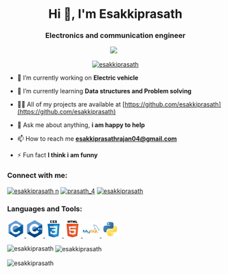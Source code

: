 <h1 align="center">Hi 👋, I'm Esakkiprasath</h1>
<h3 align="center">Electronics and communication engineer</h3>

<div id="header" align="center">
  <img src="https://media3.giphy.com/media/xT77XHIPBBGZL9m62I/giphy.gif" width="300"/>&nbsp&nbsp
</div>

<p align="center"> <a href="https://github.com/ryo-ma/github-profile-trophy"><img src="https://github-profile-trophy.vercel.app/?username=esakkiprasath" alt="esakkiprasath" /></a> </p>

- 🔭 I’m currently working on **Electric vehicle**

- 🌱 I’m currently learning **Data structures and Problem solving**

- 👨‍💻 All of my projects are available at [https://github.com/esakkiprasath](https://github.com/esakkiprasath)

- 💬 Ask me about anything, **i am happy to help**

- 📫 How to reach me **esakkiprasathrajan04@gmail.com**

- ⚡ Fun fact **I think i am funny**

<h3 align="left">Connect with me:</h3>
<p align="left">
<a href="https://linkedin.com/in/esakkiprasath n" target="blank"><img align="center" src="https://raw.githubusercontent.com/rahuldkjain/github-profile-readme-generator/master/src/images/icons/Social/linked-in-alt.svg" alt="esakkiprasath n" height="30" width="40" /></a>
<a href="https://www.codechef.com/users/prasath_04" target="blank"><img align="center" src="https://cdn.jsdelivr.net/npm/simple-icons@3.1.0/icons/codechef.svg" alt="prasath_4" height="30" width="40" /></a>
<a href="https://www.leetcode.com/esakkiprasath" target="blank"><img align="center" src="https://raw.githubusercontent.com/rahuldkjain/github-profile-readme-generator/master/src/images/icons/Social/leet-code.svg" alt="esakkiprasath" height="30" width="40" /></a>
</p>

<h3 align="left">Languages and Tools:</h3>
<p align="left"> <a href="https://www.cprogramming.com/" target="_blank" rel="noreferrer"> <img src="https://raw.githubusercontent.com/devicons/devicon/master/icons/c/c-original.svg" alt="c" width="40" height="40"/> </a> <a href="https://www.w3schools.com/cpp/" target="_blank" rel="noreferrer"> <img src="https://raw.githubusercontent.com/devicons/devicon/master/icons/cplusplus/cplusplus-original.svg" alt="cplusplus" width="40" height="40"/> </a> <a href="https://www.w3schools.com/css/" target="_blank" rel="noreferrer"> <img src="https://raw.githubusercontent.com/devicons/devicon/master/icons/css3/css3-original-wordmark.svg" alt="css3" width="40" height="40"/> </a> <a href="https://www.w3.org/html/" target="_blank" rel="noreferrer"> <img src="https://raw.githubusercontent.com/devicons/devicon/master/icons/html5/html5-original-wordmark.svg" alt="html5" width="40" height="40"/> </a> <a href="https://www.mysql.com/" target="_blank" rel="noreferrer"> <img src="https://raw.githubusercontent.com/devicons/devicon/master/icons/mysql/mysql-original-wordmark.svg" alt="mysql" width="40" height="40"/> </a> <a href="https://www.python.org" target="_blank" rel="noreferrer"> <img src="https://raw.githubusercontent.com/devicons/devicon/master/icons/python/python-original.svg" alt="python" width="40" height="40"/> </a> </p>

<p><img align="left" src="https://github-readme-stats.vercel.app/api/top-langs?username=esakkiprasath&show_icons=true&locale=en&layout=compact" alt="esakkiprasath" /></p>

<p>&nbsp;<img align="center" src="https://github-readme-stats.vercel.app/api?username=esakkiprasath&show_icons=true&locale=en" alt="esakkiprasath" /></p>

<p><img align="center" src="https://github-readme-streak-stats.herokuapp.com/?user=esakkiprasath&" alt="esakkiprasath" /></p>

